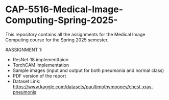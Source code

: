 # CAP-5516-Medical-Image-Computing-Spring-2025-
This repository contains all the assignments for the Medical Image Computing course for the Spring 2025 semester.

#ASSIGNMENT 1:
  -  ResNet-18 implementtaion
  -  TorchCAM implementation
  -  Sample images (input and output for both pneumonia and normal class)
  -  PDF version of the report
  -  Dataset Link: https://www.kaggle.com/datasets/paultimothymooney/chest-xray-pneumonia
